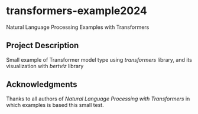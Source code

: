 # transformers-example2024
Natural Language Processing Examples with Transformers

## Project Description

Small example of Transformer model type using _transformers_ library, and its visualization with _bertviz_ library

## Acknowledgments

Thanks to all authors of _Natural Language Processing with Transformers_ in which examples is based this small test.